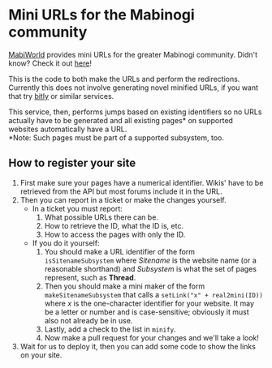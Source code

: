 # Mini URLs for the Mabinogi community #
[MabiWorld](http://mabi.world) provides mini URLs for the greater Mabinogi community. Didn't know? Check it out [here](http://mabi.world/mini.php)!

This is the code to both make the URLs and perform the redirections. Currently this does not involve generating novel minified URLs, if you want that try [bitly](http://j.mp) or similar services.

This service, then, performs jumps based on existing identifiers so no URLs actually have to be generated and all existing pages* on supported websites automatically have a URL.
<br/>\*Note: Such pages must be part of a supported subsystem, too.

## How to register your site ##
1. First make sure your pages have a numerical identifier. Wikis' have to be retrieved from the API but most forums include it in the URL.
2. Then you can report in a ticket or make the changes yourself.
    * In a ticket you must report:
        1. What possible URLs there can be.
        2. How to retrieve the ID, what the ID is, etc.
        3. How to access the pages with only the ID.
    * If you do it yourself:
        1. You should make a URL identifier of the form `isSitenameSubsystem` where *Sitename* is the website name (or a reasonable shorthand) and *Subsystem* is what the set of pages represent, such as **Thread**.
        2. Then you should make a mini maker of the form `makeSitenameSubsystem` that calls a `setLink("x" + real2mini(ID))` where *x* is the one-character identifier for your website. It may be a letter or number and is case-sensitive; obviously it must also not already be in use.
        3. Lastly, add a check to the list in `minify`.
        4. Now make a pull request for your changes and we'll take a look!
3. Wait for us to deploy it, then you can add some code to show the links on your site.

